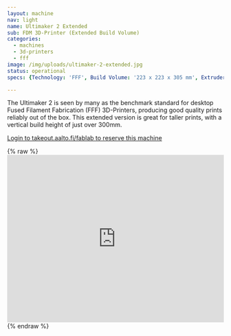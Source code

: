 ```yaml
---
layout: machine
nav: light
name: Ultimaker 2 Extended
sub: FDM 3D-Printer (Extended Build Volume)
categories:
  - machines
  - 3d-printers
  - fff
image: /img/uploads/ultimaker-2-extended.jpg
status: operational
specs: {Technology: 'FFF', Build Volume: '223 x 223 x 305 mm', Extruder: 'Single Olsson Block', Resolution: '20 - 200 microns', Nozzle: '0.4 mm', Materials: 'PLA, ABS, PP, NYLON, PETT, PETG, WOODFILL, BRONZEFILL', File Formats: '.stl .obj', Software: 'Cura'}

---
```


The Ultimaker 2 is seen by many as the benchmark standard for desktop Fused Filament Fabrication (FFF) 3D-Printers, producing good quality prints reliably out of the box. This extended version is great for taller prints, with a vertical build height of just over 300mm.


[Login to takeout.aalto.fi/fablab to reserve this machine](https://takeout.aalto.fi/605971)

{% raw %} <iframe src="https://takeout.aalto.fi/embed/605971" width="100%" height="390" frameborder="0" seamless="seamless"></iframe> {% endraw %}
